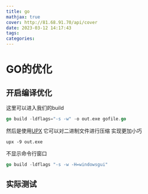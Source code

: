 ```yaml
---
title: go
mathjax: true
cover: http://81.68.91.70/api/cover
date: 2023-03-12 14:17:43
tags:
categories:
---
```



# GO的优化

## 开启编译优化

这里可以进入我们的build 

```go
go build -ldflags="-s -w" -o out.exe gofile.go
```

然后是使用[UPX](https://github.com/upx/upx) 它可以对二进制文件进行压缩 实现更加小巧

```
upx -9 out.exe
```

不显示命令行窗口

```go
go build -ldflags "-s -w -H=windowsgui"
```



## 实际测试

